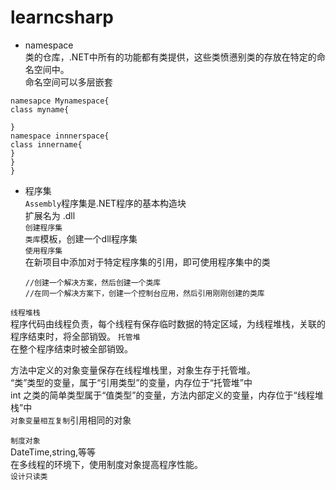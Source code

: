 # learncsharp
* namespace<br> 
类的仓库，.NET中所有的功能都有类提供，这些类愤懑别类的存放在特定的命名空间中。<br> 
命名空间可以多层嵌套<br> 
```
namesapce Mynamespace{
class myname{

}
namespace innnerspace{
class innername{
}
}
}

```

* 程序集<br> 
  `Assembly`程序集是.NET程序的基本构造块<br> 
  扩展名为 .dll<br> 
  `创建程序集`<br> 
  `类库`模板，创建一个dll程序集<br> 
  `使用程序集`<br> 
  在新项目中添加对于特定程序集的引用，即可使用程序集中的类<br> 
  ```
  //创建一个解决方案，然后创建一个类库
  //在同一个解决方案下，创建一个控制台应用，然后引用刚刚创建的类库
  ```
 
 `线程堆栈` <br>
 程序代码由线程负责，每个线程有保存临时数据的特定区域，为线程堆栈，关联的程序结束时，将全部销毁。
 `托管堆`<br>
 在整个程序结束时被全部销毁。<br>
 
 方法中定义的对象变量保存在线程堆栈里，对象生存于托管堆。<br>
 “类”类型的变量，属于“引用类型”的变量，内存位于“托管堆”中<br>
 int 之类的简单类型属于“值类型”的变量，方法内部定义的变量，内存位于“线程堆栈”中<br>
 `对象变量相互复制`引用相同的对象<br>
 
 `制度对象`<br>
 DateTime,string,等等<br>
 在多线程的环境下，使用制度对象提高程序性能。<br>
 `设计只读类`<br>
 
 
